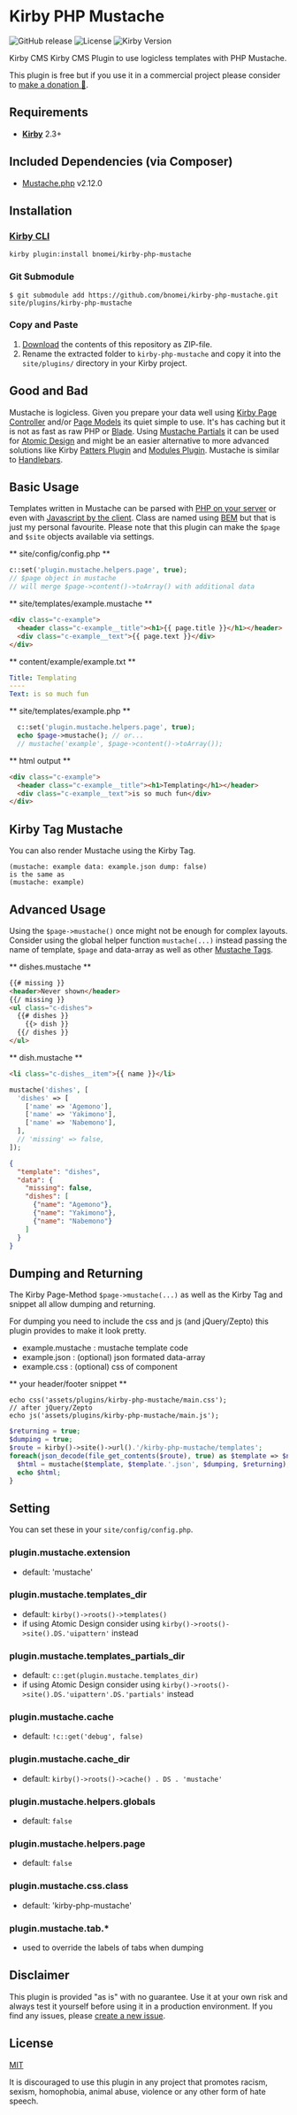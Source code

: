 # Kirby PHP Mustache

![GitHub release](https://img.shields.io/github/release/bnomei/kirby-php-mustache.svg?maxAge=1800) ![License](https://img.shields.io/github/license/mashape/apistatus.svg) ![Kirby Version](https://img.shields.io/badge/Kirby-2.3%2B-red.svg)

Kirby CMS Kirby CMS Plugin to use logicless templates with PHP Mustache.

This plugin is free but if you use it in a commercial project please consider to [make a donation 🍻](https://www.paypal.me/bnomei/2).

## Requirements

- [**Kirby**](https://getkirby.com/) 2.3+

## Included Dependencies (via Composer)

- [Mustache.php](https://github.com/bobthecow/mustache.php) v2.12.0

## Installation

### [Kirby CLI](https://github.com/getkirby/cli)

```
kirby plugin:install bnomei/kirby-php-mustache
```

### Git Submodule

```
$ git submodule add https://github.com/bnomei/kirby-php-mustache.git site/plugins/kirby-php-mustache
```

### Copy and Paste

1. [Download](https://github.com/bnomei/kirby-php-mustache/archive/master.zip) the contents of this repository as ZIP-file.
2. Rename the extracted folder to `kirby-php-mustache` and copy it into the `site/plugins/` directory in your Kirby project.

## Good and Bad

Mustache is logicless. Given you prepare your data well using [Kirby Page Controller](https://getkirby.com/docs/developer-guide/advanced/controllers) and/or [Page Models](https://getkirby.com/docs/developer-guide/advanced/models) its quiet simple to use. It's has caching but it is not as fast as raw PHP or [Blade](https://github.com/pedroborges/kirby-blade-template). Using [Mustache Partials](https://github.com/bobthecow/mustache.php/wiki/Mustache-Tags#partials) it can be used for [Atomic Design](http://bradfrost.com/blog/post/atomic-web-design/) and might be an easier alternative to more advanced solutions like Kirby [Patters Plugin](https://github.com/getkirby-plugins/patterns-plugin) and [Modules Plugin](https://github.com/getkirby-plugins/modules-plugin). Mustache is similar to [Handlebars](http://handlebarsjs.com/).

## Basic Usage

Templates written in Mustache can be parsed with [PHP on your server](https://mustache.github.io/) or even with [Javascript by the client](https://github.com/janl/mustache.js). Class are named using [BEM](http://getbem.com/introduction/) but that is just my personal favourite. Please note that this plugin can make the `$page` and `$site` objects available via settings.

** site/config/config.php **
```php
c::set('plugin.mustache.helpers.page', true);
// $page object in mustache
// will merge $page->content()->toArray() with additional data
```

** site/templates/example.mustache **
```html
<div class="c-example">
  <header class="c-example__title"><h1>{{ page.title }}</h1></header>
  <div class="c-example__text">{{ page.text }}</div>
</div>
```

** content/example/example.txt **
```yml
Title: Templating
----
Text: is so much fun
```

** site/templates/example.php **
```php
  c::set('plugin.mustache.helpers.page', true);
  echo $page->mustache(); // or...
  // mustache('example', $page->content()->toArray());
```

** html output **
```html
<div class="c-example">
  <header class="c-example__title"><h1>Templating</h1></header>
  <div class="c-example__text">is so much fun</div>
</div>
```

## Kirby Tag Mustache

You can also render Mustache using the Kirby Tag.

```
(mustache: example data: example.json dump: false)
is the same as
(mustache: example)
```

## Advanced Usage

Using the `$page->mustache()` once might not be enough for complex layouts. Consider using the global helper function `mustache(...)` instead passing the name of template, `$page` and data-array as well as other [Mustache Tags](https://github.com/bobthecow/mustache.php/wiki/Mustache-Tags).

** dishes.mustache **
```html
{{# missing }}
<header>Never shown</header>
{{/ missing }}
<ul class="c-dishes">
  {{# dishes }}
    {{> dish }}
  {{/ dishes }}
</ul>
```

** dish.mustache **
```html
<li class="c-dishes__item">{{ name }}</li>
```

```php
mustache('dishes', [
  'dishes' => [
    ['name' => 'Agemono'],
    ['name' => 'Yakimono'],
    ['name' => 'Nabemono'],
  ],
  // 'missing' => false,
]);
```

```json
{
  "template": "dishes",
  "data": {
    "missing": false,
    "dishes": [
      {"name": "Agemono"},
      {"name": "Yakimono"},
      {"name": "Nabemono"}
    ]
  }
}
```

## Dumping and Returning

The Kirby Page-Method `$page->mustache(...)` as well as the Kirby Tag and snippet all allow dumping and returning.

For dumping you need to include the css and js (and jQuery/Zepto) this plugin provides to make it look pretty.

- example.mustache : mustache template code
- example.json : (optional) json formated data-array
- example.css : (optional) css of component

** your header/footer snippet **
```
echo css('assets/plugins/kirby-php-mustache/main.css');
// after jQuery/Zepto
echo js('assets/plugins/kirby-php-mustache/main.js');
```

```php
$returning = true;
$dumping = true;
$route = kirby()->site()->url().'/kirby-php-mustache/templates';
foreach(json_decode(file_get_contents($route), true) as $template => $name) {
  $html = mustache($template, $template.'.json', $dumping, $returning);
  echo $html;
}
```

## Setting

You can set these in your `site/config/config.php`.

### plugin.mustache.extension
- default: 'mustache'

### plugin.mustache.templates_dir
- default: `kirby()->roots()->templates()`
- if using Atomic Design consider using `kirby()->roots()->site().DS.'uipattern'` instead

### plugin.mustache.templates_partials_dir
- default: `c::get(plugin.mustache.templates_dir)`
- if using Atomic Design consider using `kirby()->roots()->site().DS.'uipattern'.DS.'partials'` instead

### plugin.mustache.cache
- default: `!c::get('debug', false)`

### plugin.mustache.cache_dir
- default: `kirby()->roots()->cache() . DS . 'mustache'`

### plugin.mustache.helpers.globals
- default: `false`

### plugin.mustache.helpers.page
- default: `false`

### plugin.mustache.css.class
- default: 'kirby-php-mustache'

### plugin.mustache.tab.*
- used to override the labels of tabs when dumping

## Disclaimer

This plugin is provided "as is" with no guarantee. Use it at your own risk and always test it yourself before using it in a production environment. If you find any issues, please [create a new issue](https://github.com/bnomei/kirby-php-mustache/issues/new).

## License

[MIT](https://opensource.org/licenses/MIT)

It is discouraged to use this plugin in any project that promotes racism, sexism, homophobia, animal abuse, violence or any other form of hate speech.
